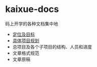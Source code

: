 # kaixue-docs
码上开学的各种文档集中地
- [定位及目标](https://github.com/kaixueio/kaixue-docs/blob/master/%E5%AE%9A%E4%BD%8D%E5%8F%8A%E7%9B%AE%E6%A0%87.md)
- [具体项目规划](https://github.com/kaixueio/kaixue-docs/blob/master/%E9%A1%B9%E7%9B%AE%E8%A7%84%E5%88%92%EF%BC%88%E5%88%9D%E6%AD%A5%EF%BC%89.md)
- 总项目及各个子项目的结构、人员和进度
- 文章格式规范
- 文章原稿
